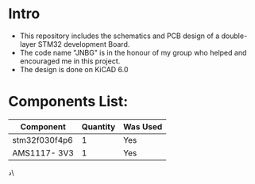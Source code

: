 # Intro
- This repository includes the schematics and PCB design of a double-layer STM32 development Board.
- The code name "JNBG" is in the honour of my group who helped and encouraged me in this project.
- The design is done on KiCAD 6.0
# Components List:
|Component|Quantity| Was Used|
|----|-----|-------|
|stm32f030f4p6|1|Yes|
|AMS1117- 3V3|1|Yes|



د\
